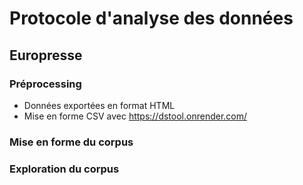 # Protocole d'analyse des données

## Europresse

### Préprocessing

- Données exportées en format HTML
- Mise en forme CSV avec https://dstool.onrender.com/

### Mise en forme du corpus

### Exploration du corpus
